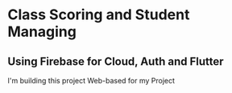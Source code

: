 # Class Scoring and Student Managing

## Using Firebase for Cloud, Auth and Flutter

I'm building this project Web-based for my Project
